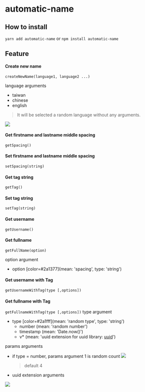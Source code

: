 # automatic-name

## How to install

``` yarn add automatic-name ```
or 
``` npm install automatic-name ``` 

## Feature
#### Create new name 
```createNewName(language1, language2 ...) ```

language arguments
* taiwan
* chinese
* english

> It will be selected a random language without any arguments.

![](https://i.imgur.com/m1TwiE0.png)


#### Get firstname and lastname middle spacing 
``` getSpacing() ```
  
#### Set firstname and lastname middle spacing 
``` setSpacing(string) ``` 

#### Get tag string 
``` getTag() ```
  
#### Set tag string 
``` setTag(string) ``` 


#### Get username
``` getUsername() ```
    
#### Get fullname
``` getFullName(option) ```

option argument
* option [color=#2a1377](mean: 'spacing', type: 'string')


#### Get username with Tag
``` getUsernameWithTag(type [,options]) ```
#### Get fullname with Tag
``` getFullnameWithTag(type [,options]) ```
type argument
* type [color=#2a1fff](mean: 'random type', type: 'string')
    * number (mean: 'random number')
    * timestamp (mean: 'Date.now()')
    * v* (mean: 'uuid extension for uuid library: [uuid](https://www.npmjs.com/package/uuid)')

params arguments
* if type = number, params argument 1 is random count
    ![](https://i.imgur.com/KoDokNe.png)

    > default 4
* uuid extension arguments


![](https://i.imgur.com/V2fpjR3.png)
